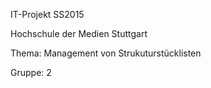 IT-Projekt SS2015

Hochschule der Medien Stuttgart

Thema: Management von Strukuturstücklisten

Gruppe: 2

